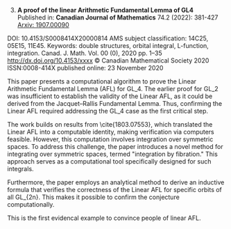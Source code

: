 



3. **A proof of the linear Arithmetic Fundamental Lemma of GL4**  
   Published in: **Canadian Journal of Mathematics** 74.2 (2022): 381-427  
   [Arxiv: 1907.00090](https://arxiv.org/abs/1907.00090)


DOI: 10.4153/S0008414X20000814
AMS subject classification: 14C25, 05E15, 11E45.
Keywords: double structures, orbital integral, L-function, integration.
Canad. J. Math. Vol. 00 (0), 2020 pp. 1–35 http://dx.doi.org/10.4153/xxxx
© Canadian Mathematical Society 2020
ISSN:0008-414X
published online: 23 November 2020




[](1907.00090/main.tex)
[](1907.00090/main.pdf)

This paper presents a computational algorithm to prove the Linear Arithmetic Fundamental Lemma (AFL) for GL_4. The earlier proof for GL_2 was insufficient to establish the validity of the Linear AFL, as it could be derived from the Jacquet–Rallis Fundamental Lemma. Thus, confirming the Linear AFL required addressing the GL_4 case as the first critical step.

The work builds on results from \cite{1803.07553}, which translated the Linear AFL into a computable identity, making verification via computers feasible. However, this computation involves integration over symmetric spaces. To address this challenge, the paper introduces a novel method for integrating over symmetric spaces, termed "integration by fibration." This approach serves as a computational tool specifically designed for such integrals.

Furthermore, the paper employs an analytical method to derive an inductive formula that verifies the correctness of the Linear AFL for specific orbits of all GL_{2n}. This makes it possible to confirm the conjecture computationally.

This is the first evidencal example to convince people of linear AFL.








